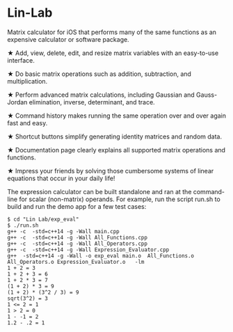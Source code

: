 # Lin-Lab
Matrix calculator for iOS that performs many of the same functions as an expensive calculator or software package.

★ Add, view, delete, edit, and resize matrix variables with an easy-to-use interface.

★ Do basic matrix operations such as addition, subtraction, and multiplication.

★ Perform advanced matrix calculations, including Gaussian and Gauss-Jordan elimination, inverse, determinant, and trace.

★ Command history makes running the same operation over and over again fast and easy.

★ Shortcut buttons simplify generating identity matrices and random data.

★ Documentation page clearly explains all supported matrix operations and functions.

★ Impress your friends by solving those cumbersome systems of linear equations that occur in your daily life!

The expression calculator can be built standalone and ran at the command-line for scalar (non-matrix) operands.
For example, run the script run.sh to build and run the demo app for a few test cases:
```
$ cd "Lin Lab/exp_eval"
$ ./run.sh
g++ -c  -std=c++14 -g -Wall main.cpp
g++ -c  -std=c++14 -g -Wall All_Functions.cpp
g++ -c  -std=c++14 -g -Wall All_Operators.cpp
g++ -c  -std=c++14 -g -Wall Expression_Evaluator.cpp
g++  -std=c++14 -g -Wall -o exp_eval main.o  All_Functions.o All_Operators.o Expression_Evaluator.o   -lm
1 + 2 = 3
1 + 2 + 3 = 6
1 + 2 * 3 = 7
(1 + 2) * 3 = 9
(1 + 2) * (3^2 / 3) = 9
sqrt(3^2) = 3
1 <= 2 = 1
1 > 2 = 0
1 - -1 = 2
1.2 - .2 = 1
```
